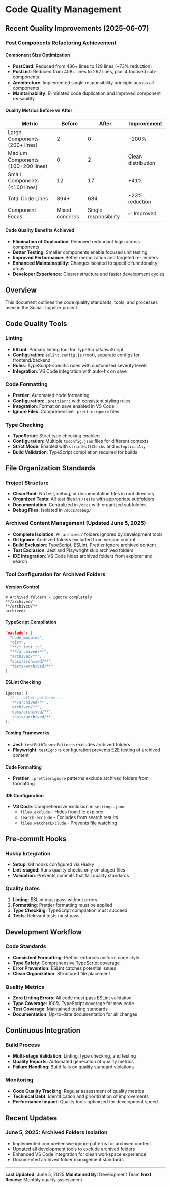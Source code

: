 # Code Quality Management

## Recent Quality Improvements (2025-06-07)

### Post Components Refactoring Achievement

#### Component Size Optimization

- **PostCard**: Reduced from 486+ lines to 129 lines (~73% reduction)
- **PostList**: Reduced from 408+ lines to 292 lines, plus 4 focused sub-components
- **Architecture**: Implemented single responsibility principle across all components
- **Maintainability**: Eliminated code duplication and improved component reusability

#### Quality Metrics Before vs After

| Metric                            | Before         | After                 | Improvement        |
| --------------------------------- | -------------- | --------------------- | ------------------ |
| Large Components (200+ lines)     | 2              | 0                     | -100%              |
| Medium Components (100-200 lines) | 0              | 2                     | Clean distribution |
| Small Components (<100 lines)     | 12             | 17                    | +41%               |
| Total Code Lines                  | 894+           | 684                   | -23% reduction     |
| Component Focus                   | Mixed concerns | Single responsibility | ✅ Improved        |

#### Code Quality Benefits Achieved

- **Elimination of Duplication**: Removed redundant logic across components
- **Better Testing**: Smaller components enable focused unit testing
- **Improved Performance**: Better memoization and targeted re-renders
- **Enhanced Maintainability**: Changes isolated to specific functionality areas
- **Developer Experience**: Clearer structure and faster development cycles

## Overview

This document outlines the code quality standards, tools, and processes used in the Social Tippster project.

## Code Quality Tools

### Linting

- **ESLint**: Primary linting tool for TypeScript/JavaScript
- **Configuration**: `eslint.config.js` (root), separate configs for frontend/backend
- **Rules**: TypeScript-specific rules with customized severity levels
- **Integration**: VS Code integration with auto-fix on save

### Code Formatting

- **Prettier**: Automated code formatting
- **Configuration**: `.prettierrc` with consistent styling rules
- **Integration**: Format on save enabled in VS Code
- **Ignore Files**: Comprehensive `.prettierignore` files

### Type Checking

- **TypeScript**: Strict type checking enabled
- **Configuration**: Multiple `tsconfig.json` files for different contexts
- **Strict Mode**: Enabled with `strictNullChecks` and `noImplicitAny`
- **Build Validation**: TypeScript compilation required for builds

## File Organization Standards

### Project Structure

- **Clean Root**: No test, debug, or documentation files in root directory
- **Organized Tests**: All test files in `/tests` with appropriate subfolders
- **Documentation**: Centralized in `/docs` with organized subfolders
- **Debug Files**: Isolated in `/docs/debug/`

### Archived Content Management (Updated June 5, 2025)

- **Complete Isolation**: All `archived/` folders ignored by development tools
- **Git Ignore**: Archived folders excluded from version control
- **Build Exclusion**: TypeScript, ESLint, Prettier ignore archived content
- **Test Exclusion**: Jest and Playwright skip archived folders
- **IDE Integration**: VS Code hides archived folders from explorer and search

### Tool Configuration for Archived Folders

#### Version Control

```gitignore
# Archived folders - ignore completely
**/archived/
**/archived/**
archived/
```

#### TypeScript Compilation

```json
"exclude": [
  "node_modules",
  "dist",
  "**/*.test.ts",
  "**/archived/**",
  "archived/**",
  "docs/archived/**",
  "tests/archived/**"
]
```

#### ESLint Checking

```javascript
ignores: [
  // ...other patterns...
  '**/archived/**',
  'archived/**',
  'docs/archived/**',
  'tests/archived/**',
];
```

#### Testing Frameworks

- **Jest**: `testPathIgnorePatterns` excludes archived folders
- **Playwright**: `testIgnore` configuration prevents E2E testing of archived content

#### Code Formatting

- **Prettier**: `.prettierignore` patterns exclude archived folders from formatting

#### IDE Configuration

- **VS Code**: Comprehensive exclusion in `settings.json`:
  - `files.exclude` - Hides from file explorer
  - `search.exclude` - Excludes from search results
  - `files.watcherExclude` - Prevents file watching

## Pre-commit Hooks

### Husky Integration

- **Setup**: Git hooks configured via Husky
- **Lint-staged**: Runs quality checks only on staged files
- **Validation**: Prevents commits that fail quality standards

### Quality Gates

1. **Linting**: ESLint must pass without errors
2. **Formatting**: Prettier formatting must be applied
3. **Type Checking**: TypeScript compilation must succeed
4. **Tests**: Relevant tests must pass

## Development Workflow

### Code Standards

- **Consistent Formatting**: Prettier enforces uniform code style
- **Type Safety**: Comprehensive TypeScript coverage
- **Error Prevention**: ESLint catches potential issues
- **Clean Organization**: Structured file placement

### Quality Metrics

- **Zero Linting Errors**: All code must pass ESLint validation
- **Type Coverage**: 100% TypeScript coverage for new code
- **Test Coverage**: Maintained testing standards
- **Documentation**: Up-to-date documentation for all changes

## Continuous Integration

### Build Process

- **Multi-stage Validation**: Linting, type checking, and testing
- **Quality Reports**: Automated generation of quality metrics
- **Failure Handling**: Build fails on quality standard violations

### Monitoring

- **Code Quality Tracking**: Regular assessment of quality metrics
- **Technical Debt**: Identification and prioritization of improvements
- **Performance Impact**: Quality tools optimized for development speed

## Recent Updates

### June 5, 2025: Archived Folders Isolation

- Implemented comprehensive ignore patterns for archived content
- Updated all development tools to exclude archived folders
- Enhanced VS Code integration for clean workspace experience
- Documented archived folder management standards

---

**Last Updated**: June 5, 2025
**Maintained By**: Development Team
**Next Review**: Monthly quality assessment
